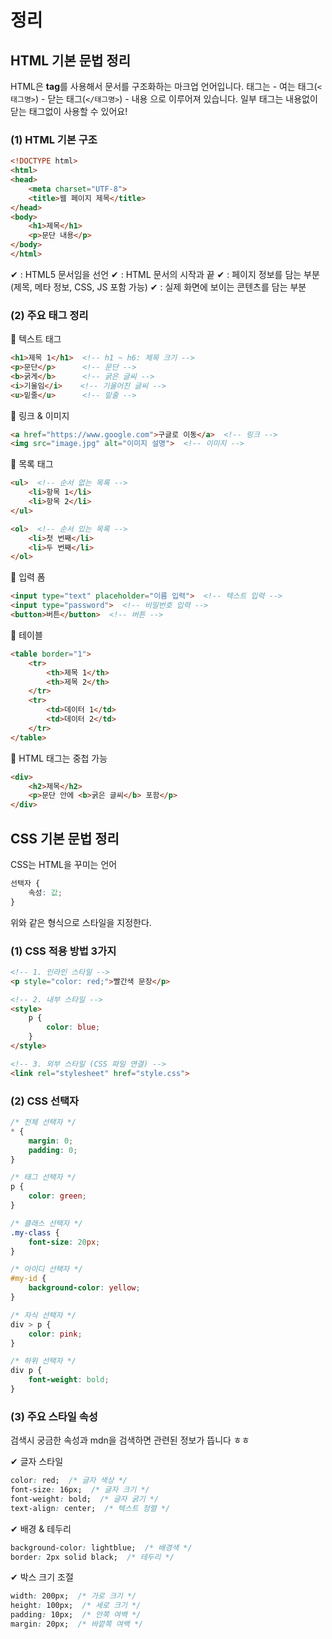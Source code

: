 # 정리

## HTML 기본 문법 정리
HTML은 **tag**를 사용해서 문서를 구조화하는 마크업 언어입니다.
태그는 
    - 여는 태그(`<태그명>`) 
    - 닫는 태그(`</태그명>`)
    - 내용 
으로 이루어져 있습니다.
일부 태그는 내용없이 닫는 태그없이 사용할 수 있어요!

### (1) HTML 기본 구조
```html
<!DOCTYPE html>
<html>
<head>
    <meta charset="UTF-8">
    <title>웹 페이지 제목</title>
</head>
<body>
    <h1>제목</h1>
    <p>문단 내용</p>
</body>
</html>
```
✔ <!DOCTYPE html> : HTML5 문서임을 선언
✔ <html> : HTML 문서의 시작과 끝
✔ <head> : 페이지 정보를 담는 부분 (제목, 메타 정보, CSS, JS 포함 가능)
✔ <body> : 실제 화면에 보이는 콘텐츠를 담는 부분

### (2) 주요 태그 정리 

📌 텍스트 태그
```html
<h1>제목 1</h1>  <!-- h1 ~ h6: 제목 크기 -->
<p>문단</p>      <!-- 문단 -->
<b>굵게</b>      <!-- 굵은 글씨 -->
<i>기울임</i>    <!-- 기울어진 글씨 -->
<u>밑줄</u>      <!-- 밑줄 -->
```

📌 링크 & 이미지
```html
<a href="https://www.google.com">구글로 이동</a>  <!-- 링크 -->
<img src="image.jpg" alt="이미지 설명">  <!-- 이미지 -->
```

📌 목록 태그
```html
<ul>  <!-- 순서 없는 목록 -->
    <li>항목 1</li>
    <li>항목 2</li>
</ul>

<ol>  <!-- 순서 있는 목록 -->
    <li>첫 번째</li>
    <li>두 번째</li>
</ol>
```

📌 입력 폼
```html
<input type="text" placeholder="이름 입력">  <!-- 텍스트 입력 -->
<input type="password">  <!-- 비밀번호 입력 -->
<button>버튼</button>  <!-- 버튼 -->
```

📌 테이블
```html
<table border="1">
    <tr>
        <th>제목 1</th> 
        <th>제목 2</th>
    </tr>
    <tr>
        <td>데이터 1</td> 
        <td>데이터 2</td>
    </tr>
</table>
```

📌 HTML 태그는 중첩 가능
```html
<div>
    <h2>제목</h2>
    <p>문단 안에 <b>굵은 글씨</b> 포함</p>
</div>
```

## CSS 기본 문법 정리
CSS는 HTML을 꾸미는 언어
```css
선택자 {
    속성: 값;
}
```
위와 같은 형식으로 스타일을 지정한다.

### (1) CSS 적용 방법 3가지
```html
<!-- 1. 인라인 스타일 -->
<p style="color: red;">빨간색 문장</p>

<!-- 2. 내부 스타일 -->
<style>
    p {
        color: blue;
    }
</style>

<!-- 3. 외부 스타일 (CSS 파일 연결) -->
<link rel="stylesheet" href="style.css">
```

### (2) CSS 선택자
```css
/* 전체 선택자 */
* {
    margin: 0;
    padding: 0;
}

/* 태그 선택자 */
p {
    color: green;
}

/* 클래스 선택자 */
.my-class {
    font-size: 20px;
}

/* 아이디 선택자 */
#my-id {
    background-color: yellow;
}

/* 자식 선택자 */
div > p {
    color: pink;
}

/* 하위 선택자 */
div p {
    font-weight: bold;
}
```

### (3) 주요 스타일 속성
검색시 궁금한 속성과 mdn을 검색하면 관련된 정보가 뜹니다 ㅎㅎ

✔ 글자 스타일
```css
color: red;  /* 글자 색상 */
font-size: 16px;  /* 글자 크기 */
font-weight: bold;  /* 글자 굵기 */
text-align: center;  /* 텍스트 정렬 */
```

✔ 배경 & 테두리
```css
background-color: lightblue;  /* 배경색 */
border: 2px solid black;  /* 테두리 */
```

✔ 박스 크기 조절
```css
width: 200px;  /* 가로 크기 */
height: 100px;  /* 세로 크기 */
padding: 10px;  /* 안쪽 여백 */
margin: 20px;  /* 바깥쪽 여백 */
```
